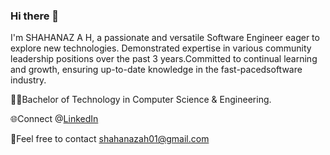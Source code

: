 ### Hi there 👋
 I'm SHAHANAZ A H, a passionate and versatile Software Engineer eager to explore new technologies.
 Demonstrated expertise in various community leadership positions over the past 3 years.Committed to continual learning and growth, ensuring up-to-date knowledge in the fast-pacedsoftware industry.
 
👩‍💻Bachelor of Technology in Computer Science & Engineering.

🌐Connect @[LinkedIn](https://www.linkedin.com/in/shahanaz-a-h-50b227211/)

📧Feel free to contact shahanazah01@gmail.com




 
